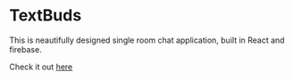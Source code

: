# TextBuds

This is neautifully designed single room chat application, built in React and firebase.

Check it out [here](https://text-buds.netlify.app/)
